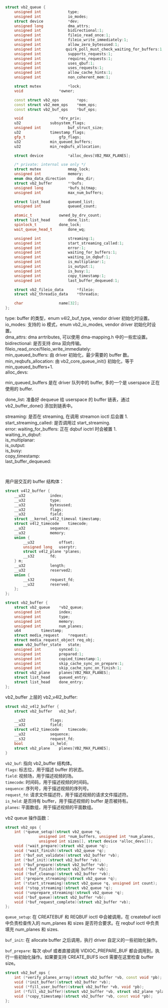 ```c++
struct vb2_queue {
	unsigned int			type;
	unsigned int			io_modes;
	struct device			*dev;
	unsigned long			dma_attrs;
	unsigned int			bidirectional:1;
	unsigned int			fileio_read_once:1;
	unsigned int			fileio_write_immediately:1;
	unsigned int			allow_zero_bytesused:1;
	unsigned int		   quirk_poll_must_check_waiting_for_buffers:1;
	unsigned int			supports_requests:1;
	unsigned int			requires_requests:1;
	unsigned int			uses_qbuf:1;
	unsigned int			uses_requests:1;
	unsigned int			allow_cache_hints:1;
	unsigned int			non_coherent_mem:1;

	struct mutex			*lock;
	void				*owner;

	const struct vb2_ops		*ops;
	const struct vb2_mem_ops	*mem_ops;
	const struct vb2_buf_ops	*buf_ops;

	void				*drv_priv;
	u32				subsystem_flags;
	unsigned int			buf_struct_size;
	u32				timestamp_flags;
	gfp_t				gfp_flags;
	u32				min_queued_buffers;
	u32				min_reqbufs_allocation;

	struct device			*alloc_devs[VB2_MAX_PLANES];

	/* private: internal use only */
	struct mutex			mmap_lock;
	unsigned int			memory;
	enum dma_data_direction		dma_dir;
	struct vb2_buffer		**bufs;
	unsigned long			*bufs_bitmap;
	unsigned int			max_num_buffers;

	struct list_head		queued_list;
	unsigned int			queued_count;

	atomic_t			owned_by_drv_count;
	struct list_head		done_list;
	spinlock_t			done_lock;
	wait_queue_head_t		done_wq;

	unsigned int			streaming:1;
	unsigned int			start_streaming_called:1;
	unsigned int			error:1;
	unsigned int			waiting_for_buffers:1;
	unsigned int			waiting_in_dqbuf:1;
	unsigned int			is_multiplanar:1;
	unsigned int			is_output:1;
	unsigned int			is_busy:1;
	unsigned int			copy_timestamp:1;
	unsigned int			last_buffer_dequeued:1;

	struct vb2_fileio_data		*fileio;
	struct vb2_threadio_data	*threadio;

	char				name[32];
};
```

type: buffer 的类型，enum v4l2_buf_type, vendor driver 初始化时设置。  
io_modes: 支持的 io 模式，enum vb2_io_modes, vendor driver 初始化时设置。  
dma_attrs: dma arrtributes, 可以使用 dma-mapping.h 中的一些宏设置。  
bidirectional: 是否支持 dma 双向传输。  
fileio_read_once/fileio_write_immediately:  
min_queued_buffers: 由 driver 初始化，最少需要的 buffer 数。  
min_reqbufs_allocation: 由 vb2_core_queue_init() 初始化，等于 min_queued_buffers+1.  
alloc_devs:

min_queued_buffers 是在 driver 队列中的 buffer, 多的一个是 userspace 正在使用的 buffer.  

done_list: 准备好 dequeue 给 userspace 的 buffer 链表，通过 vb2_buffer_done() 添加到链表中。  

streaming: 是否在 streaming, 在调用 streamon ioctl 后会置 1.  
start_streaming_called: 是否调用过 start_streaming.  
error:
waiting_for_buffers: 正在 dqbuf ioctrl 时会被置 1.  
waiting_in_dqbuf:  
is_multiplanar:  
is_output:  
is_busy:  
copy_timestamp:  
last_buffer_dequeued:  

</br>

用户层交互的 buffer 结构体：

```c++
struct v4l2_buffer {
	__u32			index;
	__u32			type;
	__u32			bytesused;
	__u32			flags;
	__u32			field;
	struct __kernel_v4l2_timeval timestamp;
	struct v4l2_timecode	timecode;
	__u32			sequence;
	__u32			memory;
	union {
		__u32           offset;
		unsigned long   userptr;
		struct v4l2_plane *planes;
		__s32		fd;
	} m;
	__u32			length;
	__u32			reserved2;
	union {
		__s32		request_fd;
		__u32		reserved;
	};
};
```

```c++
struct vb2_buffer {
	struct vb2_queue	*vb2_queue;
	unsigned int		index;
	unsigned int		type;
	unsigned int		memory;
	unsigned int		num_planes;
	u64			timestamp;
	struct media_request	*request;
	struct media_request_object	req_obj;
	enum vb2_buffer_state	state;
	unsigned int		synced:1;
	unsigned int		prepared:1;
	unsigned int		copied_timestamp:1;
	unsigned int		skip_cache_sync_on_prepare:1;
	unsigned int		skip_cache_sync_on_finish:1;
	struct vb2_plane	planes[VB2_MAX_PLANES];
	struct list_head	queued_entry;
	struct list_head	done_entry;
};
```

vb2_buffer 上层的 vb2_v4l2_buffer:

```c++
struct vb2_v4l2_buffer {
	struct vb2_buffer	vb2_buf;

	__u32			flags;
	__u32			field;
	struct v4l2_timecode	timecode;
	__u32			sequence;
	__s32			request_fd;
	bool			is_held;
	struct vb2_plane	planes[VB2_MAX_PLANES];
}
```

`vb2_buf`: 指向 vb2_buffer 结构体。  
`flags`: 标志位，用于描述 buffer 的状态。  
`field`: 视频场，用于描述视频的场。  
`timecode`: 时间码，用于描述视频的时间码。  
`sequence`: 序列号，用于描述视频的序列号。  
`request_fd`: 请求文件描述符，用于描述视频的请求文件描述符。  
`is_held`: 是否持有 buffer，用于描述视频的 buffer 是否被持有。  
`planes`: 平面数组，用于描述视频的平面数组。  

vb2 queue 操作函数：

```c++
struct vb2_ops {
	int (*queue_setup)(struct vb2_queue *q,
			   unsigned int *num_buffers, unsigned int *num_planes,
			   unsigned int sizes[], struct device *alloc_devs[]);
	void (*wait_prepare)(struct vb2_queue *q);
	void (*wait_finish)(struct vb2_queue *q);
	int (*buf_out_validate)(struct vb2_buffer *vb);
	int (*buf_init)(struct vb2_buffer *vb);
	int (*buf_prepare)(struct vb2_buffer *vb);
	void (*buf_finish)(struct vb2_buffer *vb);
	void (*buf_cleanup)(struct vb2_buffer *vb);
	int (*prepare_streaming)(struct vb2_queue *q);
	int (*start_streaming)(struct vb2_queue *q, unsigned int count);
	void (*stop_streaming)(struct vb2_queue *q);
	void (*unprepare_streaming)(struct vb2_queue *q);
	void (*buf_queue)(struct vb2_buffer *vb);
	void (*buf_request_complete)(struct vb2_buffer *vb);
};
```

`queue_setup`: 在 CREATEBUF 和 REQBUF ioctl 中会被调用，在 createbuf ioctl 中负责检查传入的 num_planes 和 sizes 是否符合要求。在 reqbuf ioctl 中负责填充 num_planes 和 sizes.

`buf_init`: 在 allocate buffer 之后调用，执行 driver 自定义的一些初始化操作。

`buf_prepare`: 每次 qbuf 或者直接调用 VIDIOC_PREPARE_BUF 都会调用到，执行一些初始化操作。如果要支持 CREATE_BUFS ioctl 需要在这里检查 buffer size。

```c++
struct vb2_buf_ops {
	int (*verify_planes_array)(struct vb2_buffer *vb, const void *pb);
	void (*init_buffer)(struct vb2_buffer *vb);
	void (*fill_user_buffer)(struct vb2_buffer *vb, void *pb);
	int (*fill_vb2_buffer)(struct vb2_buffer *vb, struct vb2_plane *planes);
	void (*copy_timestamp)(struct vb2_buffer *vb, const void *pb);
};
```
